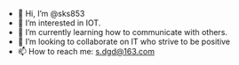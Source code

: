 - 👋 Hi, I’m @sks853
- 👀 I’m interested in IOT.
- 🌱 I’m currently learning how to communicate with others.
- 💞️ I’m looking to collaborate on IT who strive to be positive
- 📫 How to reach me: s.dgd@163.com

<!---
sks853/sks853 is a ✨ special ✨ repository because its `README.md` (this file) appears on your GitHub profile.
You can click the Preview link to take a look at your changes.
--->
